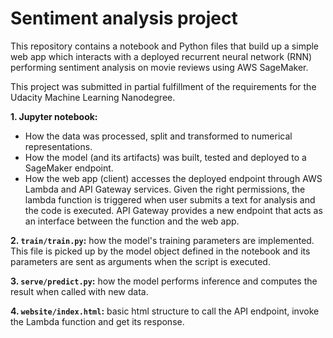 # Sentiment analysis project

This repository contains a notebook and Python files that build up a simple web app which interacts with a deployed recurrent neural network (RNN) performing sentiment analysis on movie reviews using AWS SageMaker.

This project was submitted in partial fulfillment of the requirements for the Udacity Machine Learning Nanodegree.


**1. Jupyter notebook:**
* How the data was processed, split and transformed to numerical representations. 
* How the model (and its artifacts) was built, tested and deployed to a SageMaker endpoint. 
* How the web app (client) accesses the deployed endpoint through AWS Lambda and API Gateway services. Given the right permissions, the lambda function is triggered when user submits a text for analysis and the code is executed. API Gateway provides a new endpoint that acts as an interface between the function and the web app.

**2. `train/train.py`:** how the model's training parameters are implemented. This file is picked up by the model object defined in the notebook and its parameters are sent as arguments when the script is executed.

**3. `serve/predict.py`:** how the model performs inference and computes the result when called with new data.

**4. `website/index.html`:** basic html structure to call the API endpoint, invoke the Lambda function and get its response.

